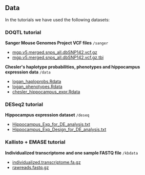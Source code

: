## Data

In the tutorials we have used the following datasets:

### DOQTL tutorial

__Sanger Mouse Genomes Project VCF files__ `/sanger`

* [mgp.v5.merged.snps_all.dbSNP142.vcf.gz](http://ftp-mouse.sanger.ac.uk/REL-1505-SNPs_Indels/mgp.v5.merged.snps_all.dbSNP142.vcf.gz)
* [mgp.v5.merged.snps_all.dbSNP142.vcf.gz.tbi](http://ftp-mouse.sanger.ac.uk/REL-1505-SNPs_Indels/mgp.v5.merged.snps_all.dbSNP142.vcf.gz.tbi)

__Chesler's haplotype probabilities, phenotypes and hippocampus expression data__ `/data`

* [logan_haploprobs.Rdata](http://bit.ly/1N4vbVb)
* [logan_phenotypes.Rdata](http://bit.ly/1hrKcTs)
* [chesler_hippocampus_expr.Rdata](http://bit.ly/1UhLhit)

###  DESeq2 tutorial

__Hippocampus expression dataset__ `/deseq`

* [Hippocampus_Exp_for_DE_analysis.txt](http://github.com/simecek/AddictionCourse2015/blob/master/data/Hippocampus_Exp_for_DE_analysis.txt) 
* [Hippocampus_Exp_Design_for_DE_analysis.txt](http://github.com/simecek/AddictionCourse2015/blob/master/data/Hippocampus_Exp_Design_for_DE_analysis.txt) 

### Kallisto + EMASE tutorial

__Individualized transcriptome and one sample FASTQ file__ `/kbdata`

* [individualized.transcriptome.fa.gz](http://bit.ly/1KXbA3h)
* [rawreads.fastq.gz](http://bit.ly/1hrIGAB)
